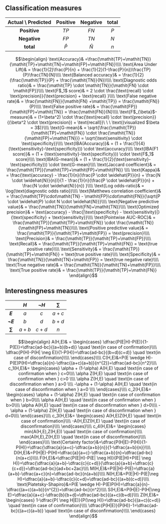 ## Classification measures

| Actual \\ Predicted   | Positive  | Negative  | total  |
|:-:|:-:|:-:|:-:|
| **Positive**  | $\mathit{TP}$  | $\mathit{FN}$ |  $P$ |
| **Negative**  | $\mathit{FP}$  | $\mathit{TN}$ |  $N$ |
| **total**  |  $\widehat{P}$ | $\widehat{N}$  | $n$  |

$$\begin{align}
  \text{Accuracy}& =\frac{\mathit{TP}+\mathit{TN}}{\mathit{TP}+\mathit{TN}+\mathit{FP}+\mathit{FN}}\\\\
  \text{Area Under Lift}& = \frac{1}{2}\frac{P}{n} + \frac{1}{2}(1-\frac{P}{n})\frac{TP}{P}\frac{TN}{N}\\\\
  \text{Balanced accuracy}& = \frac{1}{2}(\frac{\mathit{TP}}{P} + \frac{\mathit{TN}}{N})\\\\
  \text{Diagnostic odds ratio}& = \frac{\mathit{TP} \cdot \mathit{TN}}{\mathit{FN} \cdot \mathit{FP}}\\\\
  \text{F$_1$ score}& = 2 \cdot \frac{\text{recall} \cdot \text{precision}}{\text{precision} + \text{recall} }\\\\
  \text{False negative rate}& = \frac{\mathit{FN}}{\mathit{FN} +\mathit{TP}} = \frac{\mathit{FN}}{P}\\\\
  \text{False positive rate}& = \frac{\mathit{FP}}{\mathit{FP}+\mathit{TN}} = \frac{\mathit{FN}}{N}\\\\
  \text{F$_{\beta}$-measure}& = (1+\beta^2) \cdot \frac{\text{recall} \cdot \text{precision}}{(\beta^2 \cdot \text{precision}) + \text{recall}}\ \ \ \text{(visualized $\beta = 3$)}\\\\
  \text{G-mean}& = \sqrt{\frac{\mathit{TP}}{\mathit{TP}+\mathit{FN}} \cdot \frac{\mathit{TN}}{\mathit{FP}+\mathit{TN}}} = \sqrt{\text{sensitivity} \cdot \text{specificity}}\\\\
  \text{IBA(Accuracy)}& = (1 + \frac{1}{4}(\text{sensitivity}-\text{specificity})) \cdot \text{accuracy}\\\\
  \text{IBA(F1 score)}& = (1 + (\text{sensitivity}-\text{specificity})) \cdot \text{F$_1$ score}\\\\
  \text{IBA(G-mean)}& =   (1 + \frac{1}{2}(\text{sensitivity}-\text{specificity})) \cdot \text{G-mean}\\\\
  \text{Jaccard coefficient}& = \frac{\mathit{TP}}{\mathit{TP}+\mathit{FP}+\mathit{FN}} \\\\
  \text{Kappa}& = \frac{\text{accuracy} - \frac{1}{n}(\frac{P \cdot \widehat{P}}{n} + \frac{N \cdot \widehat{N}}{n})}{1 - \frac{1}{n}(\frac{P \cdot \widehat{P}}{n} + \frac{N \cdot \widehat{N}}{n}) }\\\\
  \text{Log odds-ratio}& = \log(\text{diagnostic odds ratio})\\\\
  \text{Matthews correlation coefficient}& = \frac{\mathit{TP}\cdot\mathit{TN} - \mathit{FP}\cdot\mathit{FN}}{\sqrt{P \cdot \widehat{P} \cdot N \cdot \widehat{N}}}\\\\
  \text{Negative predictive value}& = \frac{\mathit{TN}}{\mathit{FN}+\mathit{TN}}\\\\
  \text{Optimized precision}& = \text{accuracy} - \frac{|\text{specificity} - \text{sensitivity}|}{\text{specificity} + \text{sensitivity}}\\\\
  \text{Pointwise AUC-ROC}& = \frac{\mathit{TP}}{\mathit{TP}+\mathit{FN}} \cdot \frac{\mathit{TN}}{\mathit{FP}+\mathit{TN}}\\\\
  \text{Positive predictive value}& = \frac{\mathit{TP}}{\mathit{TP}+\mathit{FP}} = \text{precision}\\\\
  \text{Precision}& = \frac{\mathit{TP}}{\mathit{TP}+\mathit{FP}}\\\\
  \text{Recall}& = \frac{\mathit{TP}}{\mathit{TP}+\mathit{FN}} = \text{true positive rate}\\\\
  \text{Sensitivity}& = \frac{\mathit{TP}}{\mathit{TP}+\mathit{FN}} = \text{true positive rate}\\\\
  \text{Specificity}& = \frac{\mathit{TN}}{\mathit{TN}+\mathit{FP}} = \text{true negative rate}\\\\
  \text{True negative rate}& = \frac{\mathit{TN}}{\mathit{TN}+\mathit{FP}}\\\\
  \text{True positive rate}& = \frac{\mathit{TP}}{\mathit{TP}+\mathit{FN}}
\end{align}$$

## Interestingness measures

|    | $H$  | $\neg H$ | $\sum$  |
|:-:|:-:|:-:|:-:|
| **$E$**       | $a$   | $c$    |  $a+c$ |
| **$\neg E$**  | $b$   | $d$    |  $b+d$ |
| **$\sum$**    | $a+b$ | $c+d$  |  $n$  |

$$\begin{align}
  A(H,E)& =
			\begin{cases}
				\dfrac{P(E|H)-P(E)}{1-P(E)}=\dfrac{ad-bc}{(a+b)(b+d)} \quad \text{in case of confirmation}\\\\
				\dfrac{P(H)-P(H| \neg E)}{1-P(H)}=\dfrac{ad-bc}{(b+d)(c+d)} \quad \text{in case of disconfirmation}\\\\
			\end{cases}\\\\
	C(H,E)&=P(E \wedge H)-P(E)P(H)=\dfrac{a}{n}-\dfrac{(a+c)(a+b)}{n^{2}}=\dfrac{ad-bc}{n^2}\\\\
	c_1(H,E)&=
			\begin{cases}        
				\alpha + (1-\alpha) A(H,E) \quad \text{in case of confirmation when } c=0\\\\
				\alpha Z(H,E) \quad \text{in case of confirmation when } c>0 \\\\
				\alpha Z(H,E) \quad \text{in case of disconfirmation when } a>0 \\\\
				-\alpha + (1-\alpha) A(H,E) \quad \text{in case of disconfirmation when } a=0 \\\\
			\end{cases}\\\\
	c_2(H,E)&=
			\begin{cases}
				\alpha + (1-\alpha) Z(H,E) \quad \text{in case of confirmation when } b=0\\\\
				\alpha A(H,E) \quad \text{in case of confirmation when } b>0\\\\
				\alpha A(H,E) \quad \text{in case of disconfirmation when } d>0\\\\
				-\alpha + (1-\alpha) Z(H,E) \quad \text{in case of disconfirmation when } d=0\\\\
			\end{cases}\\\\
	c_3(H,E)&=
			\begin{cases}
				A(H,E)Z(H,E) \quad \text{in case of confirmation}\\\\
				-A(H,E)Z(H,E) \quad \text{in case of disconfirmation}\\\\
			\end{cases}\\\\
	c_4(H,E)&=
			\begin{cases}
				min(A(H,E),Z(H,E)) \quad \text{in case of confirmation}\\\\
				max(A(H,E),Z(H,E)) \quad \text{in case of disconfirmation}\\\\
			\end{cases}\\\\
	\text{Certainty factor}&=\dfrac{P(H|E)-P(H)}{1-P(H)}=\dfrac{\dfrac{a}{a+c}-\dfrac{a+b}{n}}{1-\dfrac{a+b}{n}}\\\\
	D(H,E)&=P(H|E)-P(H)=\dfrac{a}{a+c}-\dfrac{a+b}{n}=\dfrac{ad-bc}{n(a+c)}\\\\
	F(H,E)&=\dfrac{P(E|H)-P(E| \neg H)}{P(E|H)+P(E| \neg H)}=\dfrac{\dfrac{a}{a+b}-\dfrac{c}{c+d}}{\dfrac{a}{a+b}+\dfrac{c}{c+d}}=\dfrac{ad-bc}{ad+bc+2ac}\\\\
	M(H,E)&=P(E|H)-P(E)=\dfrac{a}{a+b}-\dfrac{a+c}{n}=\dfrac{ad-bc}{n(a+b)}\\\\
	N(H,E)&=P(E|H)-P(E|\neg H)=\dfrac{a}{a+b}-\dfrac{c}{c+d}=\dfrac{ad-bc}{(a+b)(c+d)}\\\\
	\text{Piatetsky-Shapiro}&=P(E \wedge H)-P(E)P(H)=\dfrac{a}{n}-\dfrac{(a+c)(a+b)}{n^{2}}=\dfrac{ad-bc}{n^2}\\\\
	S(H,E)&=P(H|E)-P(H|\neg E)=\dfrac{a}{a+c}-\dfrac{b}{b+d}=\dfrac{ad-bc}{(a+c)(b+d)}\\\\
	Z(H,E)&=
			\begin{cases}
				1-\dfrac{P( \neg H|E)}{P(\neg H)}=\dfrac{ad-bc}{(a+c)(c+d)} \quad \text{in case of confirmation}\\\\
				\dfrac{P(H|E)}{P(H)}-1=\dfrac{ad-bc}{(a+c)(a+b)} \quad \text{in case of disconfirmation}\\\\
			\end{cases}
\end{align}$$

<a href="#" onclick="$('body,html').animate({scrollTop : 0}, 500);" class="return-to-top" title="Scroll to top"><i class="fa fa-chevron-up"></i></a>
